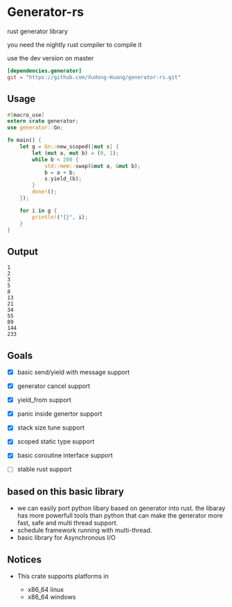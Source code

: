 # Generator-rs

rust generator library

you need the nightly rust compiler to compile it

use the dev version on master

```toml
[dependencies.generator]
git = "https://github.com/Xudong-Huang/generator-rs.git"
```


## Usage
```rust
#[macro_use]
extern crate generator;
use generator::Gn;

fn main() {
    let g = Gn::new_scoped(|mut s| {
        let (mut a, mut b) = (0, 1);
        while b < 200 {
            std::mem::swap(&mut a, &mut b);
            b = a + b;
            s.yield_(b);
        }
        done!();
    });

    for i in g {
        println!("{}", i);
    }
}
```

## Output
```
1
2
3
5
8
13
21
34
55
89
144
233
```

## Goals

- [x] basic send/yield with message support
- [x] generator cancel support
- [x] yield_from support
- [x] panic inside genertor support
- [x] stack size tune support
- [x] scoped static type support
- [x] basic coroutine interface support
- [ ] stable rust support


##  based on this basic library
- we can easily port python libary based on generator into rust. the libaray has more powerfull tools than python that can make the generator more fast, safe and multi thread support.
- schedule framework running with multi-thread.
- basic library for Asynchronous I/O


## Notices

* This crate supports platforms in

    - x86_64 linux
    - x86_64 windows

